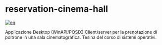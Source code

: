 # reservation-cinema-hall
[![en](https://img.shields.io/badge/lang-en-red.svg)](https://github.com/Sph00b/reservation-cinema-hall/blob/master/README.md)

Applicazione Desktop (WinAPI/POSIX) Client/server per la prenotazione di poltrone  in una sala cinematografica.
Tesina del corso di sistemi operativi.
